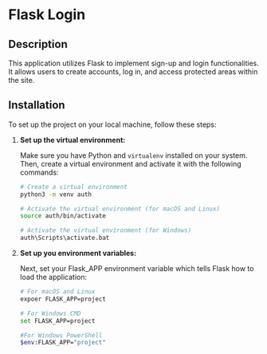 # Flask Login

## Description
This application utilizes Flask to implement sign-up and login functionalities. It allows users to create accounts, log in, and access protected areas within the site.

## Installation

To set up the project on your local machine, follow these steps:

1. **Set up the virtual environment:**
   
   Make sure you have Python and `virtualenv` installed on your system. Then, create a virtual environment and activate it with the following commands:
   
   ```bash
   # Create a virtual environment
   python3 -m venv auth
   
   # Activate the virtual environment (for macOS and Linux)
   source auth/bin/activate
   
   # Activate the virtual environment (for Windows)
   auth\Scripts\activate.bat

2. **Set up you environment variables:**

   Next, set your Flask_APP environment variable which tells Flask how to load the application:

   ```bash
   # For macOS and Linux
   expoer FLASK_APP=project

   # For Windows CMD
   set FLASK_APP=project

   #For Windows PowerShell
   $env:FLASK_APP="project"

